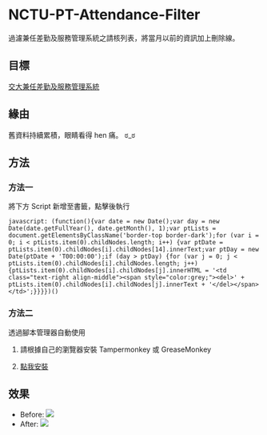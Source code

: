# NCTU-PT-Attendance-Filter
過濾兼任差勤及服務管理系統之請核列表，將當月以前的資訊加上刪除線。

## 目標
[交大兼任差勤及服務管理系統](https://pt-attendance.nctu.edu.tw/index.php)

## 緣由
舊資料持續累積，眼睛看得 hen 痛。 ಠ_ಠ

## 方法

### 方法一

將下方 Script 新增至書籤，點擊後執行
    
```javascript=!
javascript: (function(){var date = new Date();var day = new Date(date.getFullYear(), date.getMonth(), 1);var ptLists = document.getElementsByClassName('border-top border-dark');for (var i = 0; i < ptLists.item(0).childNodes.length; i++) {var ptDate = ptLists.item(0).childNodes[i].childNodes[14].innerText;var ptDay = new Date(ptDate + 'T00:00:00');if (day > ptDay) {for (var j = 0; j < ptLists.item(0).childNodes[i].childNodes.length; j++) {ptLists.item(0).childNodes[i].childNodes[j].innerHTML = '<td class="text-right align-middle"><span style="color:grey;"><del>' + ptLists.item(0).childNodes[i].childNodes[j].innerText + '</del></span></td>';}}}})()
```

### 方法二

透過腳本管理器自動使用

1. 請根據自己的瀏覽器安裝 Tampermonkey 或 GreaseMonkey

2. [點我安裝](https://github.com/setsal/NCTU-PT-Attendance-Filter/raw/main/ptAttendace.user.js)


## 效果
- Before: ![](https://i.imgur.com/LvQQMTK.jpg)
- After: ![](https://i.imgur.com/Cv2FvYm.jpg)

